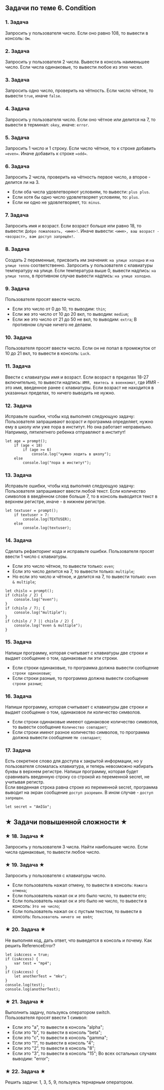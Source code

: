## Задачи по теме 6. Condition ##

### 1. Задача
Запросить у пользователя число.
Если оно равно 108, то вывести в консоль: `Ом`.

### 2. Задача
Запросить у пользователя 2 числа.
Вывести в консоль наименьшее число.
Если числа одинаковые, то вывести любое из этих чисел.

### 3. Задача
Запросить одно число, проверить на чётность. Если число чётное, то вывести ```true```, иначе ```false```.

### 4. Задача
Запросить у пользователя число. Если оно чётное или делится на 7, то вывести в терминал: `okey`,
иначе: `error`.

### 5. Задача
Запросить 1 число и 1 строку. Если число чётное, то к строке добавить `=even=`. Иначе добавить к строке `=odd=`.

### 6. Задача
Запросить 2 числа, проверить на чётность первое число, а второе - делится ли на 3.
- Если оба числа удовлетворяют условиям, то вывести: `plus plus`.
- Если хотя бы одно число удовлетворяет условиям, то: `plus`.
- Если ни одно не удовлетворяет, то: `minus`.

### 7. Задача
Запросить имя и возраст. Если возраст больше или равно 18, то вывести: `Добро пожаловать, <имя>!`.
Иначе вывести: `<имя>, ваш возраст - <возраст>, вам доступ запрещён!`.

### 8. Задача
Создать 2 переменные, присвоить им значения:
`на улице холодно` и `на улице тепло` соответственно.
Запросить у пользователя с клавиатуры температуру на улице. 
Если температура выше 0, вывести надпись: `на улице тепло`, 
в противном случае вывести надпись: `на улице холодно`.

### 9. Задача
Пользователя просят ввести число.
- Если это число от 0 до 10, то выводим: `thin`;
- Если же это число от 10 до 20 вкл, то выводим: `medium`;
- Если же это число от 21 до 50 не вкл, то выводим: `extra`;
В противном случае ничего не делаем.

### 10. Задача
Пользователя просят ввести число.
Если он не попал в промежуток от 10 до 21 вкл, то вывести в консоль: `Luck`.

### 11. Задача
Ввести с клавиатуры имя и возраст. Если возраст в пределах 18-27 включительно, то вывести надпись: 
`ИМЯ, явитесь в военкомат`, где ИМЯ - это имя, введенное ранее с клавиатуры.
Если возраст не находится в указанных пределах, то ничего выводить не нужно.

### 12. Задача
Исправьте ошибки, чтобы код выполнял следующую задачу:
Пользователя запрашивают возраст и программа определяет, нужно ему в школу или уже пора в институт.
Но она работает неправильно. Например, пятилетнего ребенка отправляют в институт! 

```
let age = prompt();
	if (age < 18)
		if (age >= 6)
			console.log("нужно ходить в школу");
	else
		console.log("пора в институт");
```

### 13. Задача
Исправьте ошибки, чтобы код выполнял следующую задачу:
Пользователя запрашивают ввести любой текст. 
Если количество символов в введённом слове больше 7, то в консоль выводится текст в верхнем регистре, иначе - в нижнем регистре.

```
let textuser = prompt();
	if textuser > 7:
		console.log(TEXTUSER);
	else
		console.log(textuser);
```


### 14. Задача
Сделать рефакторинг кода и исправьте ошибки.
Пользователя просят ввести 1 число с клавиатуры.
- Если это число чётное, то вывести только: `even`;
- Если это число делится на 7, то вывести только: `multiple`;
- Но если это число и чётное, и делится на 7, то вывести только: `even & multiple`;

```
let chislo = prompt();
if (chislo / 2) {
	console.log("even");
}
if (chislo / 7); {
	console.log("multiple");
}
if (chislo / 7 || chislo / 2) {
	console.log("even & multiple");
}
```

### 15. Задача
Напиши программу, которая считывает с клавиатуры две строки и выдает сообщение о том, одинаковые ли эти строки.
- Если строки одинаковые, то программа должна вывести сообщение `строки одинаковые`;
- Если строки разные, то программа должна вывести сообщение `строки разные`;

### 16. Задача
Напиши программу, которая считывает с клавиатуры две строки и выдает сообщение о том, одинаковое ли количество символов.
- Если строки одинаковые имееют одинаковое количество символов, то вывести сообщение `Количество совпадает`;
- Если строки имеют разное количество символов, то программа должна вывести сообщение `Не совпадает`;


### 17. Задача
Есть секретное слово для доступа к закрытой информации, но у пользователя сломалась клавиатура, и теперь невозможно набирать буквы в верхнем регистре. Напиши программу, которая будет сравнивать введенную строку со строкой из переменной secret, не учитывая регистр. <br>
Если введенная строка равна строке из переменной secret, программа выводит на экран сообщение `доступ разрешен`. В ином случае - `доступ запрещен`.

```
let secret = "AmIGo";
```


## ★ Задачи повышенной сложности ★ ##

### ★ 18. Задача ★
Запросить у пользователя 3 числа.
Найти наибольшее число.
Если числа одинаковые, то вывести любое число.

### ★ 19. Задача ★
Запросить у пользователя с клавиатуры число.
- Если пользователь нажал отмену, то вывести в консоль: `Нажата отмена`;
- Если пользователь нажал ок и это было число, то вывести его;
- Если пользователь нажал ок и это было не число, то вывести в консоль: `Это не число`;
- Если пользователь нажал ок с пустым текстом, то вывести в консоль: `Пользователь ничего не ввёл`;

### ★ 20. Задача ★
Не выполняя код, дать ответ, что выведется в консоль и почему.
Как решить ReferenceError?

```
let isAccess = true;
if (isAccess) {
	var test = "mp4";
}
if (isAccess) {
	let anotherTest = "mkv";
}
console.log(test);
console.log(anotherTest);

```

### ★ 21. Задача ★
Выполнить задачу, пользуясь оператором switch. <br>
Пользователя просят ввести 1 символ:
- Если это "a", то вывести в консоль "alpha";
- Если это "b", то вывести в консоль "beta";
- Если это "c", то вывести в консоль "gamma";
- Если это "1", то вывести в консоль "4";
- Если это "2", то вывести в консоль "8";
- Если это "3", то вывести в консоль "15";
Во всех остальных случаях выводим: "error";

### ★ 22. Задача ★
Решить задачи: 1, 3, 5, 9, пользуясь тернарным оператором.
